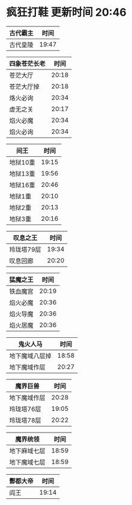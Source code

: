 # 疯狂打鞋 更新时间 20:46

| 古代霸主   | 时间    |
|--------|-------|
| 古代皇陵 | 19:47 |

| 四象苍茫长老   | 时间    |
|--------|-------|
| 苍茫大厅 | 20:18 |
| 苍茫大厅掉 | 20:18 |
| 烙火必询 | 20:34 |
| 虚无之关 | 20:17 |
| 焰火必魔 | 20:34 |
| 焰火必询 | 20:34 |

| 间王   | 时间    |
|--------|-------|
| 地狱10重 | 19:15 |
| 地狱13重 | 19:56 |
| 地狱16重 | 20:46 |
| 地狱1重 | 20:10 |
| 地狱2重 | 20:13 |
| 地狱3重 | 20:16 |

| 叹息之王   | 时间    |
|--------|-------|
| 玲珑塔79层 | 19:34 |
| 叹息回廊 | 20:20 |

| 猛魔之王   | 时间    |
|--------|-------|
| 铁血魔宫 | 20:19 |
| 焰火必魔 | 20:36 |
| 焰火导魔 | 20:36 |
| 焰火居魔 | 20:36 |

| 鬼火人马   | 时间    |
|--------|-------|
| 地下魔域八层掉 | 18:58 |
| 地下魔域作层 | 20:27 |

| 魔界巨兽   | 时间    |
|--------|-------|
| 地下魔域作层 | 20:28 |
| 玲珑塔76层 | 19:05 |
| 玲珑塔78层 | 20:22 |

| 魔界统领   | 时间    |
|--------|-------|
| 地下麻域七层 | 18:59 |
| 地下魔域七层 | 18:59 |

| 酆都大帝   | 时间    |
|--------|-------|
| 阎王 | 19:14 |